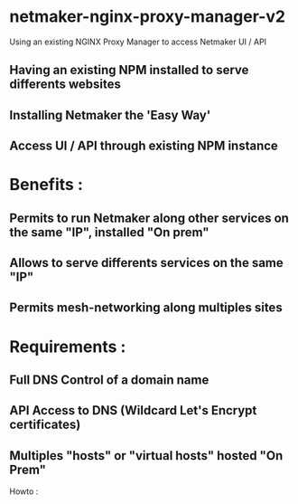 # netmaker-nginx-proxy-manager-v2
Using an existing NGINX Proxy Manager to access Netmaker UI / API

## Having an existing NPM installed to serve differents websites
## Installing Netmaker the 'Easy Way'
## Access UI / API through existing NPM instance

# Benefits : 

## Permits to run Netmaker along other services on the same "IP", installed "On prem"
## Allows to serve differents services on the same "IP"
## Permits mesh-networking along multiples sites

# Requirements : 

## Full DNS Control of a domain name
## API Access to DNS (Wildcard Let's Encrypt certificates)
## Multiples "hosts" or "virtual hosts" hosted "On Prem"


Howto : 

